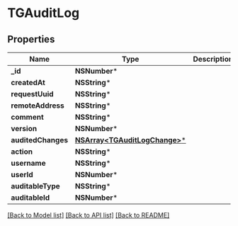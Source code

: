 # TGAuditLog

## Properties
Name | Type | Description | Notes
------------ | ------------- | ------------- | -------------
**_id** | **NSNumber*** |  | 
**createdAt** | **NSString*** |  | [optional] 
**requestUuid** | **NSString*** |  | [optional] 
**remoteAddress** | **NSString*** |  | [optional] 
**comment** | **NSString*** |  | [optional] 
**version** | **NSNumber*** |  | [optional] 
**auditedChanges** | [**NSArray&lt;TGAuditLogChange&gt;***](TGAuditLogChange.md) |  | [optional] 
**action** | **NSString*** |  | [optional] 
**username** | **NSString*** |  | [optional] 
**userId** | **NSNumber*** |  | [optional] 
**auditableType** | **NSString*** |  | [optional] 
**auditableId** | **NSNumber*** |  | [optional] 

[[Back to Model list]](../README.md#documentation-for-models) [[Back to API list]](../README.md#documentation-for-api-endpoints) [[Back to README]](../README.md)


